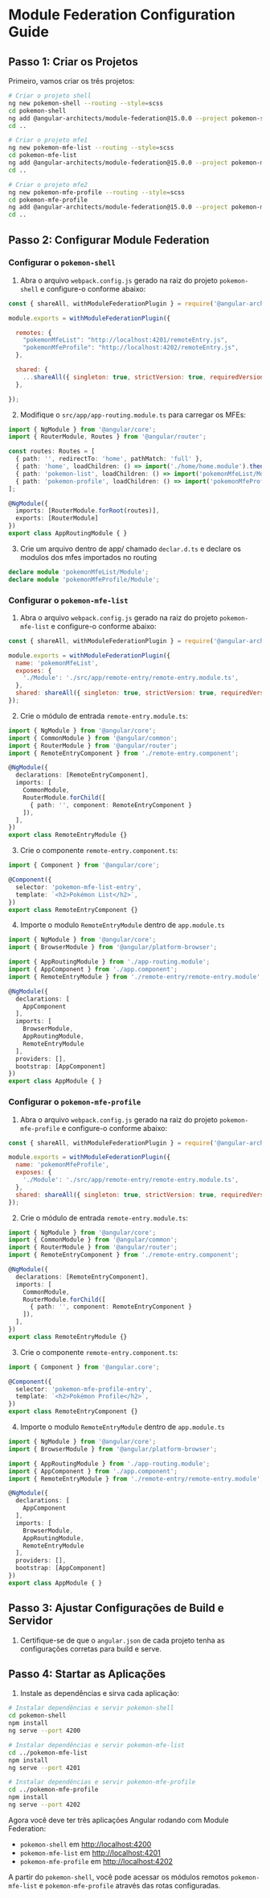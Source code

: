 
# Module Federation Configuration Guide

## Passo 1: Criar os Projetos

Primeiro, vamos criar os três projetos:

```bash
# Criar o projeto shell
ng new pokemon-shell --routing --style=scss
cd pokemon-shell
ng add @angular-architects/module-federation@15.0.0 --project pokemon-shell --port 4200 --type host
cd ..

# Criar o projeto mfe1
ng new pokemon-mfe-list --routing --style=scss
cd pokemon-mfe-list
ng add @angular-architects/module-federation@15.0.0 --project pokemon-mfe-list --port 4201 --type remote
cd ..

# Criar o projeto mfe2
ng new pokemon-mfe-profile --routing --style=scss
cd pokemon-mfe-profile
ng add @angular-architects/module-federation@15.0.0 --project pokemon-mfe-profile --port 4202 --type remote
cd ..
```

## Passo 2: Configurar Module Federation

### Configurar o `pokemon-shell`

1. Abra o arquivo `webpack.config.js` gerado na raiz do projeto `pokemon-shell` e configure-o conforme abaixo:

```javascript
const { shareAll, withModuleFederationPlugin } = require('@angular-architects/module-federation/webpack');

module.exports = withModuleFederationPlugin({

  remotes: {
    "pokemonMfeList": "http://localhost:4201/remoteEntry.js",
    "pokemonMfeProfile": "http://localhost:4202/remoteEntry.js",
  },

  shared: {
    ...shareAll({ singleton: true, strictVersion: true, requiredVersion: 'auto' }),
  },

});
```

2. Modifique o `src/app/app-routing.module.ts` para carregar os MFEs:

```typescript
import { NgModule } from '@angular/core';
import { RouterModule, Routes } from '@angular/router';

const routes: Routes = [
  { path: '', redirectTo: 'home', pathMatch: 'full' },
  { path: 'home', loadChildren: () => import('./home/home.module').then(m => m.HomeModule) },
  { path: 'pokemon-list', loadChildren: () => import('pokemonMfeList/Module').then(m => m.RemoteEntryModule) },
  { path: 'pokemon-profile', loadChildren: () => import('pokemonMfeProfile/Module').then(m => m.RemoteEntryModule) }
];

@NgModule({
  imports: [RouterModule.forRoot(routes)],
  exports: [RouterModule]
})
export class AppRoutingModule { }
```

3. Crie um arquivo dentro de app/ chamado `declar.d.ts` e declare os modulos dos mfes importados no routing

```typescript
declare module 'pokemonMfeList/Module';
declare module 'pokemonMfeProfile/Module';
```

### Configurar o `pokemon-mfe-list`

1. Abra o arquivo `webpack.config.js` gerado na raiz do projeto `pokemon-mfe-list` e configure-o conforme abaixo:

```javascript
const { shareAll, withModuleFederationPlugin } = require('@angular-architects/module-federation/webpack');

module.exports = withModuleFederationPlugin({
  name: 'pokemonMfeList',
  exposes: {
    './Module': './src/app/remote-entry/remote-entry.module.ts',
  },
  shared: shareAll({ singleton: true, strictVersion: true, requiredVersion: 'auto' }),
});
```

2. Crie o módulo de entrada `remote-entry.module.ts`:

```typescript
import { NgModule } from '@angular/core';
import { CommonModule } from '@angular/common';
import { RouterModule } from '@angular/router';
import { RemoteEntryComponent } from './remote-entry.component';

@NgModule({
  declarations: [RemoteEntryComponent],
  imports: [
    CommonModule,
    RouterModule.forChild([
      { path: '', component: RemoteEntryComponent }
    ]),
  ],
})
export class RemoteEntryModule {}
```

3. Crie o componente `remote-entry.component.ts`:

```typescript
import { Component } from '@angular/core';

@Component({
  selector: 'pokemon-mfe-list-entry',
  template: `<h2>Pokémon List</h2>`,
})
export class RemoteEntryComponent {}
```

4. Importe o modulo `RemoteEntryModule` dentro de `app.module.ts`

```typescript
import { NgModule } from '@angular/core';
import { BrowserModule } from '@angular/platform-browser';

import { AppRoutingModule } from './app-routing.module';
import { AppComponent } from './app.component';
import { RemoteEntryModule } from './remote-entry/remote-entry.module';

@NgModule({
  declarations: [
    AppComponent
  ],
  imports: [
    BrowserModule,
    AppRoutingModule,
    RemoteEntryModule
  ],
  providers: [],
  bootstrap: [AppComponent]
})
export class AppModule { }
```

### Configurar o `pokemon-mfe-profile`

1. Abra o arquivo `webpack.config.js` gerado na raiz do projeto `pokemon-mfe-profile` e configure-o conforme abaixo:

```javascript
const { shareAll, withModuleFederationPlugin } = require('@angular-architects/module-federation/webpack');

module.exports = withModuleFederationPlugin({
  name: 'pokemonMfeProfile',
  exposes: {
    './Module': './src/app/remote-entry/remote-entry.module.ts',
  },
  shared: shareAll({ singleton: true, strictVersion: true, requiredVersion: 'auto' }),
});
```

2. Crie o módulo de entrada `remote-entry.module.ts`:

```typescript
import { NgModule } from '@angular/core';
import { CommonModule } from '@angular/common';
import { RouterModule } from '@angular/router';
import { RemoteEntryComponent } from './remote-entry.component';

@NgModule({
  declarations: [RemoteEntryComponent],
  imports: [
    CommonModule,
    RouterModule.forChild([
      { path: '', component: RemoteEntryComponent }
    ]),
  ],
})
export class RemoteEntryModule {}
```

3. Crie o componente `remote-entry.component.ts`:

```typescript
import { Component } from '@angular.core';

@Component({
  selector: 'pokemon-mfe-profile-entry',
  template: `<h2>Pokémon Profile</h2>`,
})
export class RemoteEntryComponent {}
```

4. Importe o modulo `RemoteEntryModule` dentro de `app.module.ts`

```typescript
import { NgModule } from '@angular/core';
import { BrowserModule } from '@angular/platform-browser';

import { AppRoutingModule } from './app-routing.module';
import { AppComponent } from './app.component';
import { RemoteEntryModule } from './remote-entry/remote-entry.module';

@NgModule({
  declarations: [
    AppComponent
  ],
  imports: [
    BrowserModule,
    AppRoutingModule,
    RemoteEntryModule
  ],
  providers: [],
  bootstrap: [AppComponent]
})
export class AppModule { }
```

## Passo 3: Ajustar Configurações de Build e Servidor

1. Certifique-se de que o `angular.json` de cada projeto tenha as configurações corretas para build e serve.

## Passo 4: Startar as Aplicações

1. Instale as dependências e sirva cada aplicação:

```bash
# Instalar dependências e servir pokemon-shell
cd pokemon-shell
npm install
ng serve --port 4200

# Instalar dependências e servir pokemon-mfe-list
cd ../pokemon-mfe-list
npm install
ng serve --port 4201

# Instalar dependências e servir pokemon-mfe-profile
cd ../pokemon-mfe-profile
npm install
ng serve --port 4202
```

Agora você deve ter três aplicações Angular rodando com Module Federation:

- `pokemon-shell` em [http://localhost:4200](http://localhost:4200)
- `pokemon-mfe-list` em [http://localhost:4201](http://localhost:4201)
- `pokemon-mfe-profile` em [http://localhost:4202](http://localhost:4202)

A partir do `pokemon-shell`, você pode acessar os módulos remotos `pokemon-mfe-list` e `pokemon-mfe-profile` através das rotas configuradas.
